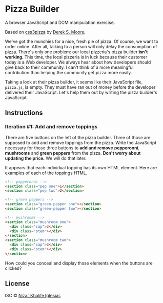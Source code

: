 Pizza Builder
=============

A browser JavaScript and DOM manipulation exercise.

Based on [css3pizza](http://codepen.io/dsmoore/full/fiwAl)
by [Derek S. Moore](http://dereksmoore.com).

We've got the munchies for a nice, fresh pie of pizza.
Of course, we want to order online.
After all, talking to a person will only delay the consumption of pizza.
There's only one problem: our local pizzeria's pizza builder **isn't working**.
This time,
the local pizzeria is in luck because their customer today is a Web developer.
We always hear about how developers should give back to their community.
I can't think of a more meaningful contribution
than helping the community get pizza more easily.

Taking a look at their pizza builder,
it seems like their JavaScript file, `pizza.js`, is empty.
They must have ran out of money before the developer delivered their JavaScript.
Let's help them out by writing the pizza builder's JavaScript.


Instructions
------------

### Iteration #1: Add and remove toppings ###

There are five buttons on the left of the pizza builder.
Three of those are supposed to add and remove toppings from the pizza.
Write the JavaScript necessary for those three buttons to **add and remove**
**pepperonni**, **mushrooms** and **green peppers** from the pizza.
**Don't worry about updating the price.**
We will do that later.

It appears that each individual topping has its own HTML element.
Here are examples of each of the toppings HTML.

```html
<!-- pepperonni -->
<section class="pep one">1</section>
<section class="pep two">2</section>

<!-- green peppers -->
<section class="green-pepper one"></section>
<section class="green-pepper two"></section>

<!-- mushrooms -->
<section class="mushroom one">
  <div class="cap">3</div>
  <div class="stem"></div>
</section>
<section class="mushroom two">
  <div class="cap">3</div>
  <div class="stem"></div>
</section>
```

How could you conceal and display those elements when the buttons are clicked?


License
-------

ISC © [Nizar Khalife Iglesias](https://twitter.com/khalifenizar)
